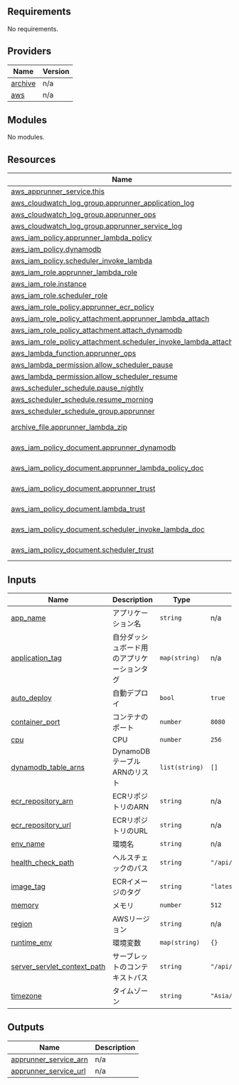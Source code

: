 <!-- BEGIN_TF_DOCS -->
## Requirements

No requirements.

## Providers

| Name | Version |
|------|---------|
| <a name="provider_archive"></a> [archive](#provider\_archive) | n/a |
| <a name="provider_aws"></a> [aws](#provider\_aws) | n/a |

## Modules

No modules.

## Resources

| Name | Type |
|------|------|
| [aws_apprunner_service.this](https://registry.terraform.io/providers/hashicorp/aws/latest/docs/resources/apprunner_service) | resource |
| [aws_cloudwatch_log_group.apprunner_application_log](https://registry.terraform.io/providers/hashicorp/aws/latest/docs/resources/cloudwatch_log_group) | resource |
| [aws_cloudwatch_log_group.apprunner_ops](https://registry.terraform.io/providers/hashicorp/aws/latest/docs/resources/cloudwatch_log_group) | resource |
| [aws_cloudwatch_log_group.apprunner_service_log](https://registry.terraform.io/providers/hashicorp/aws/latest/docs/resources/cloudwatch_log_group) | resource |
| [aws_iam_policy.apprunner_lambda_policy](https://registry.terraform.io/providers/hashicorp/aws/latest/docs/resources/iam_policy) | resource |
| [aws_iam_policy.dynamodb](https://registry.terraform.io/providers/hashicorp/aws/latest/docs/resources/iam_policy) | resource |
| [aws_iam_policy.scheduler_invoke_lambda](https://registry.terraform.io/providers/hashicorp/aws/latest/docs/resources/iam_policy) | resource |
| [aws_iam_role.apprunner_lambda_role](https://registry.terraform.io/providers/hashicorp/aws/latest/docs/resources/iam_role) | resource |
| [aws_iam_role.instance](https://registry.terraform.io/providers/hashicorp/aws/latest/docs/resources/iam_role) | resource |
| [aws_iam_role.scheduler_role](https://registry.terraform.io/providers/hashicorp/aws/latest/docs/resources/iam_role) | resource |
| [aws_iam_role_policy.apprunner_ecr_policy](https://registry.terraform.io/providers/hashicorp/aws/latest/docs/resources/iam_role_policy) | resource |
| [aws_iam_role_policy_attachment.apprunner_lambda_attach](https://registry.terraform.io/providers/hashicorp/aws/latest/docs/resources/iam_role_policy_attachment) | resource |
| [aws_iam_role_policy_attachment.attach_dynamodb](https://registry.terraform.io/providers/hashicorp/aws/latest/docs/resources/iam_role_policy_attachment) | resource |
| [aws_iam_role_policy_attachment.scheduler_invoke_lambda_attach](https://registry.terraform.io/providers/hashicorp/aws/latest/docs/resources/iam_role_policy_attachment) | resource |
| [aws_lambda_function.apprunner_ops](https://registry.terraform.io/providers/hashicorp/aws/latest/docs/resources/lambda_function) | resource |
| [aws_lambda_permission.allow_scheduler_pause](https://registry.terraform.io/providers/hashicorp/aws/latest/docs/resources/lambda_permission) | resource |
| [aws_lambda_permission.allow_scheduler_resume](https://registry.terraform.io/providers/hashicorp/aws/latest/docs/resources/lambda_permission) | resource |
| [aws_scheduler_schedule.pause_nightly](https://registry.terraform.io/providers/hashicorp/aws/latest/docs/resources/scheduler_schedule) | resource |
| [aws_scheduler_schedule.resume_morning](https://registry.terraform.io/providers/hashicorp/aws/latest/docs/resources/scheduler_schedule) | resource |
| [aws_scheduler_schedule_group.apprunner](https://registry.terraform.io/providers/hashicorp/aws/latest/docs/resources/scheduler_schedule_group) | resource |
| [archive_file.apprunner_lambda_zip](https://registry.terraform.io/providers/hashicorp/archive/latest/docs/data-sources/file) | data source |
| [aws_iam_policy_document.apprunner_dynamodb](https://registry.terraform.io/providers/hashicorp/aws/latest/docs/data-sources/iam_policy_document) | data source |
| [aws_iam_policy_document.apprunner_lambda_policy_doc](https://registry.terraform.io/providers/hashicorp/aws/latest/docs/data-sources/iam_policy_document) | data source |
| [aws_iam_policy_document.apprunner_trust](https://registry.terraform.io/providers/hashicorp/aws/latest/docs/data-sources/iam_policy_document) | data source |
| [aws_iam_policy_document.lambda_trust](https://registry.terraform.io/providers/hashicorp/aws/latest/docs/data-sources/iam_policy_document) | data source |
| [aws_iam_policy_document.scheduler_invoke_lambda_doc](https://registry.terraform.io/providers/hashicorp/aws/latest/docs/data-sources/iam_policy_document) | data source |
| [aws_iam_policy_document.scheduler_trust](https://registry.terraform.io/providers/hashicorp/aws/latest/docs/data-sources/iam_policy_document) | data source |

## Inputs

| Name | Description | Type | Default | Required |
|------|-------------|------|---------|:--------:|
| <a name="input_app_name"></a> [app\_name](#input\_app\_name) | アプリケーション名 | `string` | n/a | yes |
| <a name="input_application_tag"></a> [application\_tag](#input\_application\_tag) | 自分ダッシュボード用のアプリケーションタグ | `map(string)` | n/a | yes |
| <a name="input_auto_deploy"></a> [auto\_deploy](#input\_auto\_deploy) | 自動デプロイ | `bool` | `true` | no |
| <a name="input_container_port"></a> [container\_port](#input\_container\_port) | コンテナのポート | `number` | `8080` | no |
| <a name="input_cpu"></a> [cpu](#input\_cpu) | CPU | `number` | `256` | no |
| <a name="input_dynamodb_table_arns"></a> [dynamodb\_table\_arns](#input\_dynamodb\_table\_arns) | DynamoDBテーブルARNのリスト | `list(string)` | `[]` | no |
| <a name="input_ecr_repository_arn"></a> [ecr\_repository\_arn](#input\_ecr\_repository\_arn) | ECRリポジトリのARN | `string` | n/a | yes |
| <a name="input_ecr_repository_url"></a> [ecr\_repository\_url](#input\_ecr\_repository\_url) | ECRリポジトリのURL | `string` | n/a | yes |
| <a name="input_env_name"></a> [env\_name](#input\_env\_name) | 環境名 | `string` | n/a | yes |
| <a name="input_health_check_path"></a> [health\_check\_path](#input\_health\_check\_path) | ヘルスチェックのパス | `string` | `"/api/v1/actuator/health"` | no |
| <a name="input_image_tag"></a> [image\_tag](#input\_image\_tag) | ECRイメージのタグ | `string` | `"latest"` | no |
| <a name="input_memory"></a> [memory](#input\_memory) | メモリ | `number` | `512` | no |
| <a name="input_region"></a> [region](#input\_region) | AWSリージョン | `string` | n/a | yes |
| <a name="input_runtime_env"></a> [runtime\_env](#input\_runtime\_env) | 環境変数 | `map(string)` | `{}` | no |
| <a name="input_server_servlet_context_path"></a> [server\_servlet\_context\_path](#input\_server\_servlet\_context\_path) | サーブレットのコンテキストパス | `string` | `"/api/v1"` | no |
| <a name="input_timezone"></a> [timezone](#input\_timezone) | タイムゾーン | `string` | `"Asia/Tokyo"` | no |

## Outputs

| Name | Description |
|------|-------------|
| <a name="output_apprunner_service_arn"></a> [apprunner\_service\_arn](#output\_apprunner\_service\_arn) | n/a |
| <a name="output_apprunner_service_url"></a> [apprunner\_service\_url](#output\_apprunner\_service\_url) | n/a |
<!-- END_TF_DOCS -->